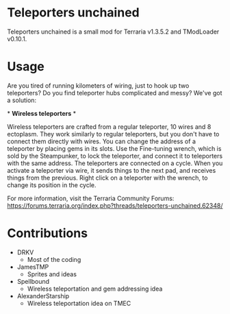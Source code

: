 # Teleporters unchained
Teleporters unchained is a small mod for Terraria v1.3.5.2 and TModLoader v0.10.1.

# Usage
Are you tired of running kilometers of wiring, just to hook up two teleporters? Do you find teleporter hubs complicated and messy? We've got a solution:

 \* **Wireless teleporters** \*

Wireless teleporters are crafted from a regular teleporter, 10 wires and 8 ectoplasm. They work similarly to regular teleporters, but you don't have to connect them directly with wires. You can change the address of a teleporter by placing gems in its slots. Use the Fine-tuning wrench, which is sold by the Steampunker, to lock the teleporter, and connect it to teleporters with the same address. The teleporters are connected on a cycle. When you activate a teleporter via wire, it sends things to the next pad, and receives things from the previous. Right click on a teleporter with the wrench, to change its position in the cycle.

For more information, visit the Terraria Community Forums:
https://forums.terraria.org/index.php?threads/teleporters-unchained.62348/

# Contributions
- DRKV
   - Most of the coding
- JamesTMP
   - Sprites and ideas
- Spellbound
   - Wireless teleportation and gem addressing idea
- AlexanderStarship
   - Wireless teleportation idea on TMEC
